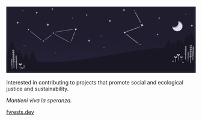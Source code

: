 ![cover photo](./cover.png)

Interested in contributing to projects that promote social and ecological justice and sustainability.

<i>Mantieni viva la speranza.</i>

[fvrests.dev](https://fvrests.dev)
